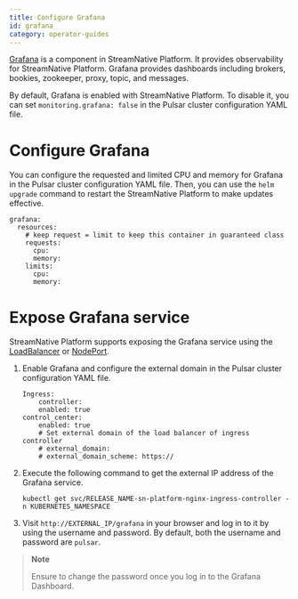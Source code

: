 ```yaml
---
title: Configure Grafana
id: grafana
category: operator-guides
---
```


[Grafana](https://grafana.com/) is a component in StreamNative Platform. It provides observability for StreamNative Platform. Grafana provides dashboards including brokers, bookies, zookeeper, proxy, topic, and messages. 

By default, Grafana is enabled with StreamNative Platform. To disable it, you can set `monitoring.grafana: false` in the Pulsar cluster configuration YAML file.

# Configure Grafana

You can configure the requested and limited CPU and memory for Grafana in the Pulsar cluster configuration YAML file. Then, you can use the `helm upgrade` command to restart the StreamNative Platform to make updates effective.

```
grafana:
  resources:
    # keep request = limit to keep this container in guaranteed class
    requests:
      cpu: 
      memory: 
    limits:
      cpu: 
      memory: 
```

# Expose Grafana service

StreamNative Platform supports exposing the Grafana service using the [LoadBalancer](/operator-guides/configure/networking.md#loadbalancer) or [NodePort](/operator-guides/configure/networking.md#nodeport). 

1. Enable Grafana and configure the external domain in the Pulsar cluster configuration YAML file.

    ```
    Ingress:
        controller:
        enabled: true
    control_center:
        enabled: true
        # Set external domain of the load balancer of ingress controller
        # external_domain: 
        # external_domain_scheme: https://
    ```

2. Execute the following command to get the external IP address of the Grafana service.

    ```
    kubectl get svc/RELEASE_NAME-sn-platform-nginx-ingress-controller -n KUBERNETES_NAMESPACE
    ``` 

3. Visit `http://EXTERNAL_IP/grafana` in your browser and log in to it by using the username and password. By default, both the username and password are `pulsar`. 

> **Note**
> 
> Ensure to change the password once you log in to the Grafana Dashboard.